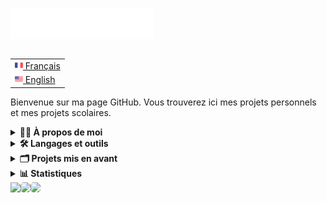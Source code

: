 <img src="images/svg/header-fr.svg"></img>

<table align="right">
  <tr><td><a href="README.md"><img src="images/fr-flag.png" height="13"> Français</a></td></tr>
  <tr><td><a href="README_en.md"><img src="images/us-flag.png" height="13"> English</a></td></tr>
</table>

<p>Bienvenue sur ma page GitHub. Vous trouverez ici mes projets personnels et mes projets scolaires.</p>

<details>
  <summary><b>👨‍💻 À propos de moi</b></summary><br>

<p>
Je suis étudiant en informatique à l'Université de Technologie de Compiègne, en 3ᵉ année.
Je suis passionné par l'informatique, je fais de la programmation depuis plusieurs années, et
depuis peu, je me forme à l'Intelligence Artificielle.
</p>

</details>


<details>
  <summary><b>🛠️ Langages et outils</b></summary><br>


<p>Voici en quelques images une liste d'outils que j'utilise (survolez avec la souris pour voir le nom).</p>

<div>
  <ul>

  <li>
  Langages les plus utilisés : <br>
  <img src="https://github.com/devicons/devicon/blob/master/icons/c/c-original.svg" title="C" alt="C" width="40" height="40"/>&nbsp;
  <img src="https://github.com/devicons/devicon/blob/master/icons/cplusplus/cplusplus-original.svg" title="Cplusplus" alt="Cplusplus" width="40" height="40"/>&nbsp;
  <img src="https://github.com/devicons/devicon/blob/master/icons/python/python-original.svg" title="python" alt="python" width="40" height="40"/>&nbsp;
  <img src="https://github.com/devicons/devicon/blob/master/icons/r/r-original.svg" title="r" alt="r" width="40" height="40"/>&nbsp;
  </li>

  <li>
  Web : <br>
  <img src="https://github.com/devicons/devicon/blob/master/icons/html5/html5-original.svg" title="html5" alt="html5" width="40" height="40"/>&nbsp;
  <img src="https://github.com/devicons/devicon/blob/master/icons/css3/css3-original.svg" title="css" alt="css" width="40" height="40"/>&nbsp;
  <img src="https://github.com/devicons/devicon/blob/master/icons/javascript/javascript-original.svg" title="javascript" alt="javascript" width="40" height="40"/>&nbsp;
  <img src="https://github.com/devicons/devicon/blob/master/icons/django/django-plain-wordmark.svg" title="django" alt="django" width="40" height="40"/>&nbsp;
  <img src="https://github.com/devicons/devicon/blob/master/icons/php/php-original.svg" title="php" alt="php" width="40" height="40"/>&nbsp;
  <img src="https://github.com/devicons/devicon/blob/master/icons/mysql/mysql-original.svg" title="mysql" alt="mysql" width="40" height="40"/>&nbsp;
  <img src="https://github.com/devicons/devicon/blob/master/icons/postgresql/postgresql-original.svg" title="postgresql" alt="postgresql" width="40" height="40"/>&nbsp;
  <img src="https://github.com/devicons/devicon/blob/master/icons/mongodb/mongodb-original.svg" title="mongodb" alt="mongodb" width="40" height="40"/>&nbsp;
  </li>

  <li>
  Système : <br>
  <img src="https://github.com/devicons/devicon/blob/master/icons/linux/linux-original.svg" title="linux" alt="linux" width="40" height="40"/>&nbsp;
  <img src="https://github.com/devicons/devicon/blob/master/icons/debian/debian-original.svg" title="debian" alt="debian" width="40" height="40"/>&nbsp;
  <img src="https://github.com/devicons/devicon/blob/master/icons/ubuntu/ubuntu-plain.svg" title="ubuntu" alt="ubuntu" width="40" height="40"/>&nbsp;
  <img src="https://github.com/devicons/devicon/blob/master/icons/bash/bash-original.svg" title="bash" alt="bash" width="40" height="40"/>&nbsp;
  <img src="https://upload.wikimedia.org/wikipedia/commons/thumb/8/87/Windows_logo_-_2021.svg/512px-Windows_logo_-_2021.svg.png?20220927154043" title="windows" alt="windows" width="40" height="40"/>&nbsp;
  </li>

  <li>
  IDEs : <br>
  <img src="https://github.com/devicons/devicon/blob/master/icons/jetbrains/jetbrains-original.svg" title="jetbrains" alt="jetbrains" width="40" height="40"/>&nbsp;
  <img src="https://github.com/devicons/devicon/blob/master/icons/pycharm/pycharm-original.svg" title="pycharm" alt="pycharm" width="40" height="40"/>&nbsp;
  <img src="https://github.com/devicons/devicon/blob/master/icons/atom/atom-original.svg" title="atom" alt="atom" width="40" height="40"/>&nbsp;
  </li>

  <li>
  Outils et librairies : <br>
  <img src="https://github.com/devicons/devicon/blob/master/icons/latex/latex-original.svg" title="latex" alt="latex" width="40" height="40"/>&nbsp;
  <img src="https://github.com/devicons/devicon/blob/master/icons/markdown/markdown-original.svg" title="markdown" alt="markdown" width="40" height="40"/>&nbsp;
  <img src="https://github.com/devicons/devicon/blob/master/icons/jupyter/jupyter-original.svg" title="jupyter" alt="jupyter" width="40" height="40"/>&nbsp;
  <img src="https://github.com/devicons/devicon/blob/master/icons/qt/qt-original.svg" title="qt" alt="qt" width="40" height="40"/>&nbsp;
  <img src="images/tk2.png" title="tkinter" alt="tkinter" width="40" height="40"/>&nbsp;
  <img src="https://github.com/devicons/devicon/blob/master/icons/numpy/numpy-original.svg" title="numpy" alt="numpy" width="40" height="40"/>&nbsp;
  <img src="https://github.com/devicons/devicon/blob/master/icons/tensorflow/tensorflow-original.svg" title="tensorflow" alt="tensorflow" width="40" height="40"/>&nbsp;
  <img src="https://github.com/devicons/devicon/blob/master/icons/pandas/pandas-original.svg" title="pandas" alt="pandas" width="40" height="40"/>&nbsp;
  <img src="https://github.com/devicons/devicon/blob/master/icons/git/git-original.svg" title="git" alt="git" width="40" height="40"/>&nbsp;
  <img src="https://github.com/devicons/devicon/blob/master/icons/github/github-original.svg" title="github" alt="github" width="40" height="40"/>&nbsp;
  </li>

  </ul>
</div>

</details>


<details>
<summary><b> ‍🗂️ Projets mis en avant</b></summary><br>

[![Readme Card](https://github-readme-stats.vercel.app/api/pin/?username=Th3o-D&repo=gest_mdp&theme=transparent)](https://github.com/Th3o-D/gest_mdp)
[![Readme Card](https://github-readme-stats.vercel.app/api/pin/?username=Th3o-D&repo=Scrapping&theme=transparent)](https://github.com/Th3o-D/Scrapping)
[![Readme Card](https://github-readme-stats.vercel.app/api/pin/?username=Th3o-D&repo=game_of_life&theme=transparent)](https://github.com/Th3o-D/game_of_life)
[![Readme Card](https://github-readme-stats.vercel.app/api/pin/?username=Th3o-D&repo=calculatrice&theme=transparent)](https://github.com/Th3o-D/calculatrice)

</details>

<details>
<summary><b> ‍📊 Statistiques</b></summary><br>

<p align="center">
    <a href="https://github.com/Th3o-D?tab=repositories">
      <img src="https://github-readme-stats.vercel.app/api?username=Th3o-D&show_icons=true&theme=transparent&card_width=500&custom_title=Satistiques%20de%20Th3o-D" alt="Stats"/>
    </a>
</p>

<p align="center">
    <a href="https://github.com/Th3o-D?tab=repositories">
        <img src="https://github-readme-stats.vercel.app/api/top-langs/?username=Th3o-D&theme=transparent&hide=javascript,jupyter%20notebook&layout=compact&card_width=450&custom_title=Langages%20les%20plus%20utilis%C3%A9s" alt="Languages" />
    </a>
</p>

<hr>

### <p align="center">Contributions</p>


![snake light](https://github.com/Th3o-D/Th3o-D/blob/output/github-contribution-grid-snake.svg#gh-light-mode-only)
![snake dark](https://github.com/Th3o-D/Th3o-D/blob/output/github-contribution-grid-snake-dark.svg#gh-dark-mode-only)

<hr>

</details>

<div align="right" style="display: flex">
    <img src="https://visitor-badge.glitch.me/badge?page_id=Th3o-D&left_color=gray&right_color=blue" height="20"/>
    <a href="https://github.com/Th3o-D" alt="https://github.com/Th3o-D"><img height="20" style="border-radius: 5px" src="https://img.shields.io/static/v1?style=for-the-badge&label=CREE%20PAR&message=Th3o-D&color=1182c2"></a>
    <a href="LICENSE" alt="license"><img style="border-radius: 5px" height="20" src="https://img.shields.io/static/v1?style=for-the-badge&label=LICENCE&message=MIT&color=1182c2"></a>
</div>
